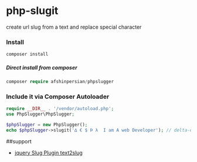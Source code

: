 # php-slugit
create url slug from a text and replace special character

### Install

```php
composer install
```
##### Direct install from composer
```php
composer require afshinpersian/phpslugger
```
### Include it via Composer Autoloader
```php
require __DIR__ . '/vendor/autoload.php';
use PhpSlugger\PhpSlugger;

$phpSlugger = new PhpSlugger();
echo $phpSlugger->slugit('∆ € $ Þ λ  I am A web Developer'); // delta-euro-dollor-l-i-am-a-web-developer
```

##support
-  [jquery Slug Plugin text2slug](https://github.com/afshinpersian/text-to-slug)
